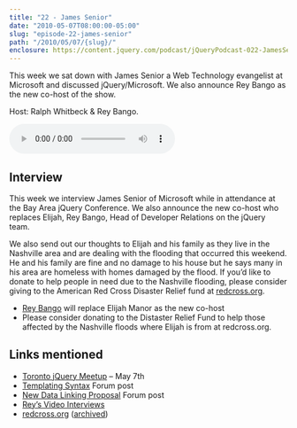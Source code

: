 ```yaml
---
title: "22 - James Senior"
date: "2010-05-07T08:00:00-05:00"
slug: "episode-22-james-senior"
path: "/2010/05/07/{slug}/"
enclosure: https://content.jquery.com/podcast/jQueryPodcast-022-JamesSenior.mp3
---
```

This week we sat down with James Senior a Web Technology evangelist at Microsoft and discussed jQuery/Microsoft.  We also announce Rey Bango as the new co-host of the show.

Host: Ralph Whitbeck &amp; Rey Bango.

<audio src="https://content.jquery.com/podcast/jQueryPodcast-022-JamesSenior.mp3" controls=""></audio>

## Interview

This week we interview James Senior of Microsoft while in attendance at the Bay Area jQuery Conference. We also announce the new co-host who replaces Elijah, Rey Bango, Head of Developer Relations on the jQuery team.

We also send out our thoughts to Elijah and his family as they live in the Nashville area and are dealing with the flooding that occurred this weekend. He and his family are fine and no damage to his house but he says many in his area are homeless with homes damaged by the flood. If you’d like to donate to help people in need due to the Nashville flooding, please consider giving to the American Red Cross Disaster Relief fund at [redcross.org](https://www.redcross.org/).

* [Rey Bango](https://blog.reybango.com/about/) will replace Elijah Manor as the new co-host
* Please consider donating to the Distaster Relief Fund to help those affected by the Nashville floods where Elijah is from at redcross.org.

## Links mentioned

* [Toronto jQuery Meetup](http://web.archive.org/web/20110107093902/http://meetups.jquery.com/events/jquery-meetup-toronto-2010) – May 7th
* [Templating Syntax](http://web.archive.org/web/20100410205749/http://forum.jquery.com/topic/templating-syntax) Forum post
* [New Data Linking Proposal](http://web.archive.org/web/20100502013901/http://forum.jquery.com/topic/proposal-for-adding-data-linking-to-jquery) Forum post
* [Rey’s Video Interviews](https://blog.reybango.com/2010/05/05/video-interviews-part-1-steve-souders-googles-performance-evangelist-talks-performance-and-mobile-yahoos-gonzalo-cordero-discusses-bayjax/)
* [redcross.org](https://www.redcross.org/) ([archived](http://web.archive.org/web/20101103215847/http://www.redcross.org/))
